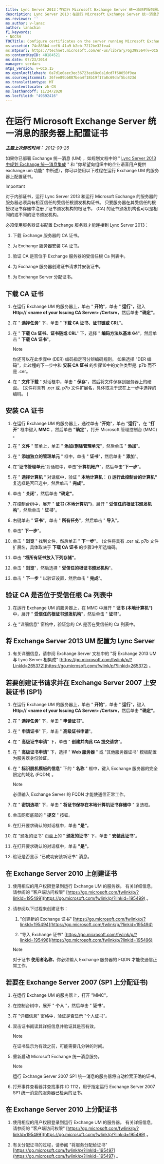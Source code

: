 ```yaml
---
title: Lync Server 2013：在运行 Microsoft Exchange Server 统一消息的服务器上配置证书
description: Lync Server 2013：在运行 Microsoft Exchange Server 统一消息的服务器上配置证书。
ms.reviewer: ''
ms.author: v-lanac
author: lanachin
f1.keywords:
- NOCSH
TOCTitle: Configure certificates on the server running Microsoft Exchange Server Unified Messaging
ms:assetid: 74c883b4-cef6-41a9-b2eb-7212be32fea4
ms:mtpsurl: https://technet.microsoft.com/en-us/library/Gg398564(v=OCS.15)
ms:contentKeyID: 48184521
ms.date: 07/23/2014
manager: serdars
mtps_version: v=OCS.15
ms.openlocfilehash: 0a7d1e0aec3ec36723ee68c0a1dcd7f60050f9ea
ms.sourcegitcommit: 36fee89bb887bea4f18b19f17a8c69daf5bc423d
ms.translationtype: MT
ms.contentlocale: zh-CN
ms.lasthandoff: 11/24/2020
ms.locfileid: "49392416"
---
```

# <a name="configure-certificates-on-the-server-running-microsoft-exchange-server-unified-messaging"></a>在运行 Microsoft Exchange Server 统一消息的服务器上配置证书

<div data-xmlns="http://www.w3.org/1999/xhtml">

<div class="topic" data-xmlns="http://www.w3.org/1999/xhtml" data-msxsl="urn:schemas-microsoft-com:xslt" data-cs="https://msdn.microsoft.com/">

<div data-asp="https://msdn2.microsoft.com/asp">



</div>

<div id="mainSection">

<div id="mainBody">

<span> </span>

_**主题上次修改时间：** 2012-09-26_

如果你已部署 Exchange 统一消息 (UM) ，如规划文档中的 " [Lync Server 2013 中规划 Exchange 统一消息集成](lync-server-2013-planning-for-exchange-unified-messaging-integration.md) " 和 "你希望向组织中的企业语音用户提供 exchange um 功能" 中所述），你可以使用以下过程在运行 Exchange UM 的服务器上配置证书。

<div>


> [!IMPORTANT]  
> 对于内部证书，运行 Lync Server 2013 和运行 Microsoft Exchange 的服务器的服务器必须具有相互信任的受信任根颁发机构证书。 只要服务器在其受信任的根授权证书存储中注册了证书颁发机构的根证书， (CA) 的证书颁发机构也可以是相同的或不同的证书颁发机构。



</div>

必须使用服务器证书配置 Exchange 服务器才能连接到 Lync Server 2013：

1.  下载 Exchange 服务器的 CA 证书。

2.  为 Exchange 服务器安装 CA 证书。

3.  验证 CA 是否位于 Exchange 服务器的受信任根 Ca 列表中。

4.  为 Exchange 服务器创建证书请求并安装证书。

5.  为 Exchange Server 分配证书。

<div>

## <a name="to-download-the-ca-certificate"></a>下载 CA 证书

1.  在运行 Exchange UM 的服务器上，单击 " **开始**"，单击 " **运行**"，键入 **Http:// \<name of your Issuing CA Server\> /Certsrv**，然后单击 **"确定"**。

2.  在 " **选择任务**" 下，单击 " **下载 CA 证书、证书链或 CRL**"。

3.  在 " **下载 Ca 证书、证书链或 CRL**" 下，选择 " **编码方法以基本 64**"，然后单击 " **下载 CA 证书**"。
    
    <div>
    

    > [!NOTE]  
    > 你还可以在此步骤中 (DER) 编码指定可分辨编码规则。 如果选择 "DER 编码"，此过程的下一步中和 <STRONG>安装 CA 证书</STRONG> 的步骤10中的文件类型是. p7b 而不是 .cer。

    
    </div>

4.  在 " **文件下载** " 对话框中，单击 " **保存**"，然后将文件保存到服务器上的硬盘。  (文件将具有 .cer 或. p7b 文件扩展名，具体取决于您在上一步中选择的编码。 ) 

</div>

<div>

## <a name="to-install-the-ca-certificate"></a>安装 CA 证书

1.  在运行 Exchange UM 的服务器上，通过单击 "**开始**"，单击 "**运行**"，在 "**打开**" 框中键入 **MMC** ，然后单击 **"确定"**，打开 Microsoft 管理控制台 (MMC) 。

2.  在 " **文件** " 菜单上，单击 " **添加/删除管理单元**"，然后单击 " **添加**"。

3.  在 " **添加独立的管理单元** " 框中，单击 " **证书**"，然后单击 " **添加**"。

4.  在“**证书管理单元**”对话框中，单击“**计算机帐户**”，然后单击“**下一步**”。

5.  在 " **选择计算机** " 对话框中，验证 " **本地计算机： () 运行此控制台的计算机"** 复选框是否已选中，然后单击 " **完成**"。

6.  单击 " **关闭**"，然后单击 **"确定"**。

7.  在控制台树中，展开 " **证书 (本地计算机")**，展开 " **受信任的根证书颁发机构**"，然后单击 " **证书**"。

8.  右键单击 " **证书**"，单击 " **所有任务**"，然后单击 " **导入**"。

9.  单击" **下一步**"。

10. 单击 " **浏览** " 找到文件，然后单击 " **下一步**"。  (文件将具有 .cer 或. p7b 文件扩展名，具体取决于 **下载 CA 证书** 的步骤3中所选编码。

11. 单击 **"将所有证书放入下列存储"**。

12. 单击 " **浏览**"，然后选择 " **受信任的根证书颁发机构**"。

13. 单击 " **下一步** " 以验证设置，然后单击 " **完成**"。

</div>

<div>

## <a name="to-verify-that-the-ca-is-in-the-list-of-trusted-root-cas"></a>验证 CA 是否位于受信任根 Ca 列表中

1.  在运行 Exchange UM 的服务器上，在 MMC 中展开 " **证书 (本地计算机")** 中，展开 " **受信任的根证书颁发机构**"，然后单击 " **证书**"。

2.  在 "详细信息" 窗格中，验证您的 CA 是否在受信任的 Ca 列表中。

</div>

<div>

## <a name="to-configure-exchange-server-2013-um-with-lync-server"></a>将 Exchange Server 2013 UM 配置为 Lync Server

1.  有关详细信息，请参阅 Exchange Server 文档中的 "将 Exchange 2013 UM 与 Lync Server 相集成" [https://go.microsoft.com/fwlink/p/?LinkId=265372](https://go.microsoft.com/fwlink/p/?linkid=265372) 。

</div>

<div>

## <a name="to-create-a-certificate-request-and-install-the-certificate-on-exchange-server-2007-sp1"></a>若要创建证书请求并在 Exchange Server 2007 上安装证书 (SP1) 

1.  在运行 Exchange UM 的服务器上，单击 " **开始**"，单击 " **运行**"，键入 **Http:// \<**name of your Issuing CA Server**\> /Certsrv**，然后单击 **"确定"**。

2.  在 " **选择任务**" 下，单击 " **申请证书**"。

3.  在 " **申请证书**" 下，单击 " **高级证书申请**"。

4.  在 " **高级证书申请**" 下，单击 " **创建并向此 CA 提交请求**"。

5.  在 " **高级证书申请**" 下，选择 " **Web 服务器** " 或 "其他服务器证书" 模板配置为服务器身份验证。

6.  在 " **标识脱机模板的信息**" 下的 " **名称** " 框中，键入 Exchange 服务器的完全限定的域名 (FQDN) 。
    
    <div>
    

    > [!NOTE]  
    > 必须输入 Exchange Server 的 FQDN 才能使通信正常工作。

    
    </div>

7.  在 " **密钥选项**" 下，单击 " **将证书保存在本地计算机证书存储中** " 复选框。

8.  单击网页底部的 " **提交** " 按钮。

9.  在打开要求确认的对话框中，单击 **"是"**。

10. 在 "颁发的证书" 页面上的 " **颁发的证书**" 下，单击 " **安装此证书**"。

11. 在打开要求确认的对话框中，单击 **"是"**。

12. 验证是否显示 "已成功安装新证书" 消息。

</div>

<div>

## <a name="to-create-a-certificate-on-exchange-server-2010"></a>在 Exchange Server 2010 上创建证书

1.  使用相应的用户权限登录到运行 Exchange UM 的服务器。 有关详细信息，请参阅的 "客户端访问权限" [https://go.microsoft.com/fwlink/p/?linkId=195499](https://go.microsoft.com/fwlink/p/?linkid=195499) 。

2.  请参阅以下过程来创建证书：
    
    1.  "创建新的 Exchange 证书" [https://go.microsoft.com/fwlink/p/?linkId=195494](https://go.microsoft.com/fwlink/p/?linkid=195494)
    
    2.  "导入 Exchange 证书" [https://go.microsoft.com/fwlink/p/?linkId=195496](https://go.microsoft.com/fwlink/p/?linkid=195496)
    
    <div>
    

    > [!NOTE]  
    > 对于证书 <STRONG>使用者名称</STRONG>，你必须输入 Exchange 服务器的 FQDN 才能使通信正常工作。

    
    </div>

</div>

<div>

## <a name="to-assign-the-certificate-on-exchange-server-2007-sp1"></a>若要在 Exchange Server 2007 (SP1 上分配证书) 

1.  在运行 Exchange UM 的服务器上，打开 "MMC"。

2.  在控制台树中，展开 " **个人** "，然后单击 " **证书**"。

3.  在 "详细信息" 窗格中，验证是否显示 "个人证书"。

4.  双击证书阅读其详细信息并验证其是否有效。
    
    <div>
    

    > [!NOTE]  
    > 在证书显示为有效之前，可能需要几分钟的时间。

    
    </div>

5.  重新启动 Microsoft Exchange 统一消息服务。
    
    <div>
    

    > [!NOTE]  
    > 运行 Exchange Server 2007 SP1 统一消息的服务器将自动检索正确的证书。

    
    </div>

6.  打开事件查看器并查找事件 ID 1112，用于指定运行 Exchange Server 2007 SP1 统一消息的服务器已检索的证书。

</div>

<div>

## <a name="to-assign-the-certificate-on-exchange-server-2010"></a>在 Exchange Server 2010 上分配证书

1.  使用相应的用户权限登录到运行 Exchange UM 的服务器。 有关详细信息，请参阅的 "客户端访问权限" [https://go.microsoft.com/fwlink/p/?linkId=195499](https://go.microsoft.com/fwlink/p/?linkid=195499) 。

2.  有关分配证书的过程，请参阅 "将服务分配给证书" [https://go.microsoft.com/fwlink/p/?linkId=195497](https://go.microsoft.com/fwlink/p/?linkid=195497) 。

</div>

</div>

<span> </span>

</div>

</div>

</div>

